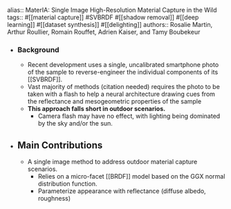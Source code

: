 alias:: MaterIA: Single Image High-Resolution Material Capture in the Wild
tags:: #[[material capture]] #SVBRDF #[[shadow removal]] #[[deep learning]] #[[dataset synthesis]] #[[delighting]]
authors:: Rosalie Martin, Arthur Roullier, Romain Rouffet, Adrien Kaiser, and Tamy Boubekeur

- ### Background
	- Recent development uses a single, uncalibrated smartphone photo of the sample to reverse-engineer the individual components of its [[SVBRDF]].
	- Vast majority of methods (citation needed) requires the photo to be taken with a flash to help a neural architecture drawing cues from the reflectance and mesogeometric properties of the sample
	- **This approach falls short in outdoor scenarios.**
		- Camera flash may have no effect, with lighting being dominated by the sky and/or the sun.
- ## Main Contributions
	- A single image method to address outdoor material capture scenarios.
		- Relies on a micro-facet [[BRDF]] model based on the GGX normal distribution function.
		- Parameterize appearance with reflectance (diffuse albedo, roughness)